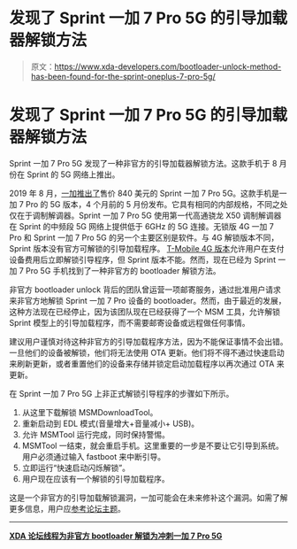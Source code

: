 # 发现了 Sprint 一加 7 Pro 5G 的引导加载器解锁方法

> 原文：<https://www.xda-developers.com/bootloader-unlock-method-has-been-found-for-the-sprint-oneplus-7-pro-5g/>

# 发现了 Sprint 一加 7 Pro 5G 的引导加载器解锁方法

Sprint 一加 7 Pro 5G 发现了一种非官方的引导加载器解锁方法。这款手机于 8 月份在 Sprint 的 5G 网络上推出。

2019 年 8 月，[一加推出了](https://www.xda-developers.com/sprint-5g-phone-oneplus/)售价 840 美元的 Sprint 一加 7 Pro 5G。这款手机是一加 7 Pro 的 5G 版本，4 个月前的 5 月份发布。它具有相同的内部规格，不同之处仅在于调制解调器。Sprint 一加 7 Pro 5G 使用第一代高通骁龙 X50 调制解调器在 Sprint 的中频段 5G 网络上提供低于 6GHz 的 5G 连接。无锁版 4G 一加 7 Pro 和 Sprint 一加 7 Pro 5G 的另一个主要区别是软件。与 4G 解锁版本不同，Sprint 版本没有官方可解锁的引导加载程序。 [T-Mobile 4G 版本](https://www.xda-developers.com/t-mobile-oneplus-7-pro-international-firmware-install/)允许用户在支付设备费用后立即解锁引导程序，但 Sprint 版本不能。然而，现在已经为 Sprint 一加 7 Pro 5G 手机找到了一种非官方的 bootloader 解锁方法。

非官方 bootloader unlock 背后的团队曾运营一项邮寄服务，通过批准用户请求来非官方地解锁 Sprint 一加 7 Pro 设备的 bootloader。然而，由于最近的发展，这种方法现在已经停止，因为该团队现在已经获得了一个 MSM 工具，允许解锁 Sprint 模型上的引导加载程序，而不需要邮寄设备或远程做任何事情。

建议用户谨慎对待这种非官方的引导加载程序方法，因为不能保证事情不会出错。一旦他们的设备被解锁，他们将无法使用 OTA 更新。他们将不得不通过快速启动来刷新更新，或者重置他们的设备来存储并锁定启动加载程序以再次通过 OTA 来更新。

在 Sprint 一加 7 Pro 5G 上非正式解锁引导程序的步骤如下所示。

1.  从这里下载解锁 MSMDownloadTool。
2.  重新启动到 EDL 模式(音量增大+音量减小+ USB)。
3.  允许 MSMTool 运行完成，同时保持警惕。
4.  MSMTool 一结束，就会重启手机。这里重要的一步是不要让它引导到系统。用户必须通过输入 fastboot 来中断引导。
5.  立即运行“快速启动闪烁解锁”。
6.  用户现在应该有一个解锁的引导加载程序。

这是一个非官方的引导加载解锁漏洞，一加可能会在未来修补这个漏洞。如需了解更多信息，用户应[参考论坛主题](https://forum.xda-developers.com/oneplus-7-pro/how-to/bootloader-unlock-sprint-oneplus-7-pro-t4042145)。

* * *

[**XDA 论坛线程为非官方 bootloader 解锁为冲刺一加 7 Pro 5G**](https://forum.xda-developers.com/oneplus-7-pro/how-to/bootloader-unlock-sprint-oneplus-7-pro-t4042145)